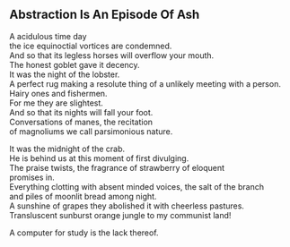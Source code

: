 Abstraction Is An Episode Of Ash
--------------------------------
A acidulous time day  
the ice equinoctial vortices are condemned.  
And so that its legless horses will overflow your mouth.  
The honest goblet gave it decency.  
It was the night of the lobster.  
A perfect rug making a resolute thing of a unlikely meeting with a person.  
Hairy ones and fishermen.  
For me they are slightest.  
And so that its nights will fall your foot.  
Conversations of manes, the recitation  
of magnoliums we call parsimonious nature.  
  
It was the midnight of the crab.  
He is behind us at this moment of first divulging.  
The praise twists, the fragrance of strawberry of eloquent  
promises in.  
Everything clotting with absent minded voices, the salt of the branch  
and piles of moonlit bread among night.  
A sunshine of grapes they abolished it with cheerless pastures.  
Transluscent sunburst orange jungle to my communist land!  
  
A computer for study is the lack thereof.  
